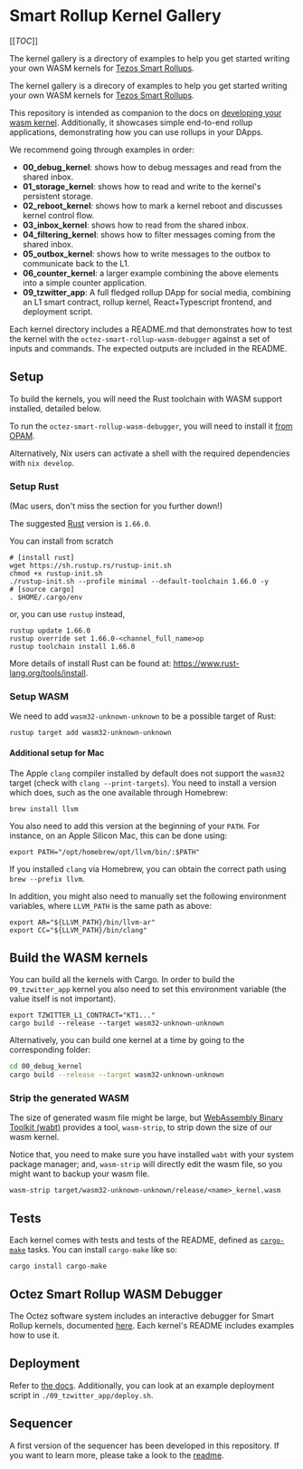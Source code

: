 # Smart Rollup Kernel Gallery

[[_TOC_]]

The kernel gallery is a directory of examples to help you get started writing your own WASM kernels for [Tezos Smart Rollups](http://tezos.gitlab.io/alpha/smart_rollups.html).

The kernel gallery is a direcory of examples to help you get started writing
your own WASM kernels for [Tezos Smart Rollups](http://tezos.gitlab.io/alpha/smart_rollups.html).

This repository is intended as companion to the docs on [developing your wasm kernel](http://tezos.gitlab.io/alpha/smart_rollups.html#developing-wasm-kernels). Additionally, it showcases
simple end-to-end rollup applications, demonstrating how you can use rollups in your DApps.

We recommend going through examples in order:
- **00_debug_kernel**: shows how to debug messages and read from the shared inbox.
- **01_storage_kernel**: shows how to read and write to the kernel's persistent storage.
- **02_reboot_kernel**: shows how to mark a kernel reboot and discusses kernel control flow.
- **03_inbox_kernel**: shows how to read from the shared inbox.
- **04_filtering_kernel**: shows how to filter messages coming from the shared inbox.
- **05_outbox_kernel**: shows how to write messages to the outbox to communicate back to the L1.
- **06_counter_kernel**: a larger example combining the above elements into a simple counter application.
- **09_tzwitter_app**: A full fledged rollup DApp for social media, combining an L1 smart contract, rollup kernel, React+Typescript frontend, and deployment script.

Each kernel directory includes a README.md that demonstrates how to test the kernel with the `octez-smart-rollup-wasm-debugger` against a set of inputs and commands. The expected outputs are included in the README.

## Setup

To build the kernels, you will need the Rust toolchain with WASM support installed, detailed below.

To run the `octez-smart-rollup-wasm-debugger`, you will need to install it [from OPAM](https://opam.ocaml.org/packages/octez-smart-rollup-wasm-debugger/).

Alternatively, Nix users can activate a shell with the required dependencies with `nix develop`.

### Setup Rust

(Mac users, don't miss the section for you further down!)

The suggested [Rust](https://www.rust-lang.org/) version is `1.66.0`.

You can install from scratch

```shell
# [install rust]
wget https://sh.rustup.rs/rustup-init.sh
chmod +x rustup-init.sh
./rustup-init.sh --profile minimal --default-toolchain 1.66.0 -y
# [source cargo]
. $HOME/.cargo/env
```

or, you can use `rustup` instead,

```shell
rustup update 1.66.0
rustup override set 1.66.0-<channel_full_name>op
rustup toolchain install 1.66.0
```

More details of install Rust can be found at: https://www.rust-lang.org/tools/install.

### Setup WASM

We need to add `wasm32-unknown-unknown` to be a possible target of Rust:

```shell
rustup target add wasm32-unknown-unknown
```

#### Additional setup for Mac

The Apple `clang` compiler installed by default does not support the `wasm32` target (check with `clang --print-targets`).
You need to install a version which does, such as the one available through Homebrew:

```shell
brew install llvm
```

You also need to add this version at the beginning of your `PATH`. For instance, on an Apple Silicon Mac, this can be done using:

```shell
export PATH="/opt/homebrew/opt/llvm/bin/:$PATH"
```

If you installed `clang` via Homebrew, you can obtain the correct path using `brew --prefix llvm`.

In addition, you might also need to manually set the following environment variables, where `LLVM_PATH` is the same path as above:

```shell
export AR="${LLVM_PATH}/bin/llvm-ar"
export CC="${LLVM_PATH}/bin/clang"
```

## Build the WASM kernels

You can build all the kernels with Cargo. In order to build the `09_tzwitter_app` kernel you also need to set this environment variable (the value itself is not important).

```shell
export TZWITTER_L1_CONTRACT="KT1..."
cargo build --release --target wasm32-unknown-unknown
```

Alternatively, you can build one kernel at a time by going to the corresponding folder:

```bash
cd 00_debug_kernel
cargo build --release --target wasm32-unknown-unknown
```

### Strip the generated WASM

The size of generated wasm file might be large, but [WebAssembly Binary Toolkit (wabt)](https://github.com/WebAssembly/wabt) provides a tool, `wasm-strip`, to strip down the size of our wasm kernel.

Notice that, you need to make sure you have installed `wabt` with your system package manager; and, `wasm-strip` will directly edit the wasm file, so you might want to backup your wasm file.

```shell
wasm-strip target/wasm32-unknown-unknown/release/<name>_kernel.wasm
```


## Tests

Each kernel comes with tests and tests of the README, defined as [`cargo-make`](https://github.com/sagiegurari/cargo-make) tasks.
You can install `cargo-make` like so:

```shell
cargo install cargo-make
```

## Octez Smart Rollup WASM Debugger

The Octez software system includes an interactive debugger for Smart Rollup kernels, documented [here](https://tezos.gitlab.io/alpha/smart_rollups.html#testing-your-kernel). 
Each kernel's README includes examples how to use it.

## Deployment

Refer to [the docs](https://tezos.gitlab.io/alpha/smart_rollups.html#deploying-a-rollup-node). Additionally, 
you can look at an example deployment script in `./09_tzwitter_app/deploy.sh`.

## Sequencer

A first version of the sequencer has been developed in this repository. If you want to learn more, please take a look to the [readme](./09_rust_sequencer/readme.md).
